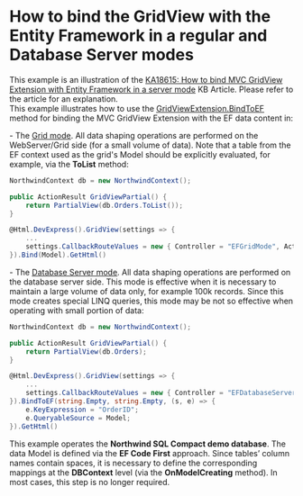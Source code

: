 # How to bind the GridView with the Entity Framework in a regular and Database Server modes


<p>This example is an illustration of the <a href="https://www.devexpress.com/Support/Center/p/KA18615">KA18615: How to bind MVC GridView Extension with Entity Framework in a server mode</a> KB Article. Please refer to the article for an explanation.<br />
This example illustrates how to use the <a href="http://documentation.devexpress.com/#AspNet/DevExpressWebMvcGridViewExtension_BindToEFtopic"><u>GridViewExtension.BindToEF</u></a> method for binding the MVC GridView Extension with the EF data content in:</p><p>- The <a href="http://documentation.devexpress.com/#AspNet/CustomDocument14580"><u>Grid mode</u></a>. All data shaping operations are performed on the WebServer/Grid side (for a small volume of data). Note that a table from the EF context used as the grid's Model should be explicitly evaluated, for example, via the <strong>ToList</strong> method:</p>

```cs
NorthwindContext db = new NorthwindContext();
```

<p> </p>

```cs
public ActionResult GridViewPartial() {
    return PartialView(db.Orders.ToList());
}
```

<p> </p>

```cs
@Html.DevExpress().GridView(settings => {
    ...
    settings.CallbackRouteValues = new { Controller = "EFGridMode", Action = "GridViewPartial" };
}).Bind(Model).GetHtml()
```

<p> </p><p>- The <a href="http://documentation.devexpress.com/#AspNet/CustomDocument14760"><u>Database Server mode</u></a>. All data shaping operations are performed on the database server side. This mode is effective when it is necessary to maintain a large volume of data only, for example 100k records. Since this mode creates special LINQ queries, this mode may be not so effective when operating with small portion of data:</p>

```cs
NorthwindContext db = new NorthwindContext();
```

<p> </p>

```cs
public ActionResult GridViewPartial() {
    return PartialView(db.Orders);
}
```

<p> </p>

```cs
@Html.DevExpress().GridView(settings => {
    ...
    settings.CallbackRouteValues = new { Controller = "EFDatabaseServerMode", Action = "GridViewPartial" };
}).BindToEF(string.Empty, string.Empty, (s, e) => {
    e.KeyExpression = "OrderID";
    e.QueryableSource = Model;
}).GetHtml()
```

<p> </p><p>This example operates the <strong>Northwind SQL Compact demo database</strong>. The data Model is defined via the <strong>EF Code First</strong> approach. Since tables’ column names contain spaces, it is necessary to define the corresponding mappings at the <strong>DBContext</strong> level (via the <strong>OnModelCreating</strong> method). In most cases, this step is no longer required.</p>

<br/>


